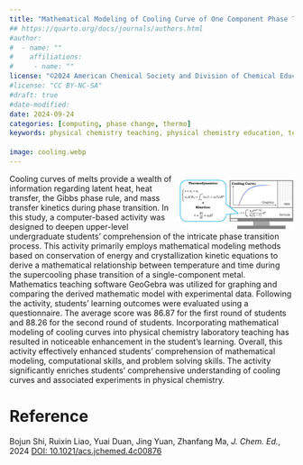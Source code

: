 ```yaml
---
title: "Mathematical Modeling of Cooling Curve of One Component Phase Transition System"
## https://quarto.org/docs/journals/authors.html
#author:
#  - name: ""
#    affiliations:
#     - name: ""
license: "©2024 American Chemical Society and Division of Chemical Education, Inc."
#license: "CC BY-NC-SA"
#draft: true
#date-modified:
date: 2024-09-24
categories: [computing, phase change, thermo]
keywords: physical chemistry teaching, physical chemistry education, teaching resources, phase changes, computing

image: cooling.webp
---
```


<img src="cooling.webp" width="40%" align="right" style="padding: 10px 0px 0px 10px;"/>

Cooling curves of melts provide a wealth of information regarding latent heat, heat transfer, the Gibbs phase rule, and mass transfer kinetics during phase transition. In this study, a computer-based activity was designed to deepen upper-level undergraduate students’ comprehension of the intricate phase transition process. This activity primarily employs mathematical modeling methods based on conservation of energy and crystallization kinetic equations to derive a mathematical relationship between temperature and time during the supercooling phase transition of a single-component metal. Mathematics teaching software GeoGebra was utilized for graphing and comparing the derived mathematic model with experimental data. Following the activity, students’ learning outcomes were evaluated using a questionnaire. The average score was 86.87 for the first round of students and 88.26 for the second round of students. Incorporating mathematical modeling of cooling curves into physical chemistry laboratory teaching has resulted in noticeable enhancement in the student’s learning. Overall, this activity effectively enhanced students&rsquo; comprehension of mathematical modeling, computational skills, and problem solving skills. The activity significantly enriches students&rsquo; comprehensive understanding of cooling curves and associated experiments in physical chemistry.


# Reference

Bojun Shi, Ruixin Liao, Yuai Duan, Jing Yuan, Zhanfang Ma, *J. Chem. Ed.*, 2024 [DOI: 10.1021/acs.jchemed.4c00876](https://doi.org/10.1021/acs.jchemed.4c00876)

